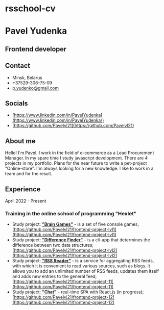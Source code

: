 # rsschool-cv

# Pavel Yudenka

## Frontend developer

## Contact
* Minsk, Belarus
* +37529-306-75-09
* [p.yudenko@gmail.com](mailto:p.yudenko@gmail.com)

## Socials
* [https://www.linkedin.com/in/PavelYudenka](https://www.linkedin.com/in/PavelYudenka/)
* [https://github.com/Pavelvl21](https://github.com/Pavelvl21)

## About me
Hello! I'm Pavel. I work in the field of e-commerce as a Lead Procurement Manager. In my spare time I study javascript development. There are 4 projects in my portfolio. Plans for the near future to write a pet-project "Online-store". I'm always looking for a new knowledge. I like to work in a team and for the result.

## Experience
April 2022 - Present
### Training in the online school of programming "Hexlet"
* Study project: [**"Brain Games"**](https://github.com/Pavelvl21/frontend-project-lvl1) - is a set of five console games;  
[https://github.com/Pavelvl21/frontend-project-lvl1](https://github.com/Pavelvl21/frontend-project-lvl1)
* Study project: [**"Difference Finder"**](https://github.com/Pavelvl21/frontend-project-lvl2) - is a cli-app that determines the difference between two data structures;  
[https://github.com/Pavelvl21/frontend-project-lvl2](https://github.com/Pavelvl21/frontend-project-lvl2)
* Study project: [**"RSS Reader"**](https://github.com/Pavelvl21/frontend-project-11) - is a service for aggregating RSS feeds, with which it is convenient to read various sources, such as blogs. It allows you to add an unlimited number of RSS feeds, updates them itself and adds new entries to the general feed;
[https://github.com/Pavelvl21/frontend-project-11](https://github.com/Pavelvl21/frontend-project-11)
* Study project: [**"Chat"**](https://github.com/Pavelvl21/frontend-project-12) - real-time SPA with React.js (in progress);  
[https://github.com/Pavelvl21/frontend-project-12](https://github.com/Pavelvl21/frontend-project-12)  

